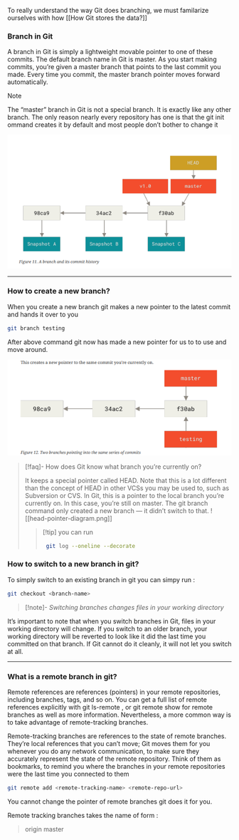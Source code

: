 To really understand the way Git does branching, we must familarize ourselves with 
how [[How Git stores the data?]]


### Branch in Git

A branch in Git is simply a lightweight movable pointer to one of these commits. The default branch name in Git is master. As you start making commits, you’re given a master branch that points to the last commit you made. Every time you commit, the master branch pointer moves forward automatically.

> [!note]
>  The “master” branch in Git is not a special branch. It is exactly like any other
> branch. The only reason nearly every repository has one is that the git init
   ommand creates it by default and most people don’t bother to change it

![branch-and-commit-history](attachments/branch-and-commit-history.png.png)


---
### How to create a new branch?

When you create a new branch git makes a new pointer to the latest commit and hands it over to you

```bash
git branch testing
```

After above command git now has made a new pointer for us to to use and move around.


![](attachments/new-branch-pointer.png)


>[!faq]- How does Git know what branch you’re currently on?
>
>It keeps a special pointer called HEAD. Note that this is a lot different than the concept of HEAD in other VCSs you may be used to, such as Subversion or CVS. In Git, this is a pointer to the local branch you’re currently on. In this case, you’re still on master. The git branch command only created a new branch — it didn’t switch to that.
>![[head-pointer-diagram.png]]
>>[!tip] you can run
>>  ```bash
>>   git log --oneline --decorate
>>   ```
>>   

### How to switch to a new branch in git?

To simply switch to an existing branch in git you can simpy run :

```bash
git checkout <branch-name>
```

>[!note]- *Switching branches changes files in your working directory*
>
It’s important to note that when you switch branches in Git, files in your working
directory will change. If you switch to an older branch, your working directory
will be reverted to look like it did the last time you committed on that branch. If Git
cannot do it cleanly, it will not let you switch at all.

---

### What is a remote branch in git?

Remote references are references (pointers) in your remote repositories, including branches, tags, and so on. You can get a full list of remote references explicitly with git ls-remote , or git remote show for remote branches as well as more information. Nevertheless, a more common way is to take advantage of remote-tracking branches.

Remote-tracking branches are references to the state of remote branches. They’re local references that you can’t move; Git moves them for you whenever you do any network communication, to make sure they accurately represent the state of the remote repository. Think of them as bookmarks, to remind you where the branches in your remote repositories were the last time you connected to them

```bash
git remote add <remote-tracking-name> <remote-repo-url>
```

You cannot change the pointer of remote branches git does it for you.

Remote tracking branches takes the name of form :

> origin master 






